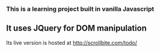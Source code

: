 ### This is a learning project built in vanilla Javascript
## It uses JQuery for DOM manipulation

Its live version is hosted at http://scrollbite.com/todo/
